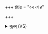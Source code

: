 +++
title = "०२ त्वं ह"

+++
<details><summary>मूलम् (VS)</summary>

त्वं ह॒ त्यदि॑न्द्र॒ कुत्स॑मावः शुश्रूषमाणस्त॒न्वा᳡ सम॒र्ये।  
दासं॒ यच्छुष्णं॒ कुय॑वं॒ न्य᳡स्मा॒ अर॑न्धय आर्जुने॒याय॒ शिक्ष॑न् ॥
</details>
